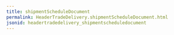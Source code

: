 ```yaml
---
title: shipmentScheduleDocument
permalink: HeaderTradeDelivery.shipmentScheduleDocument.html
jsonid: headertradedelivery_shipmentscheduledocument
---
```

